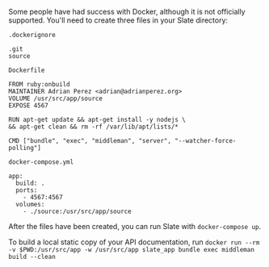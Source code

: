 Some people have had success with Docker, although it is not officially supported. You'll need to create three files in your Slate directory:

`.dockerignore`

    .git
    source

`Dockerfile`

    FROM ruby:onbuild
    MAINTAINER Adrian Perez <adrian@adrianperez.org>
    VOLUME /usr/src/app/source
    EXPOSE 4567

    RUN apt-get update && apt-get install -y nodejs \
    && apt-get clean && rm -rf /var/lib/apt/lists/*

    CMD ["bundle", "exec", "middleman", "server", "--watcher-force-polling"]

`docker-compose.yml`

    app:
      build: .
      ports:
        - 4567:4567
      volumes:
        - ./source:/usr/src/app/source

After the files have been created, you can run Slate with `docker-compose up`.

To build a local static copy of your API documentation, run `docker run --rm -v $PWD:/usr/src/app -w /usr/src/app slate_app bundle exec middleman build --clean`